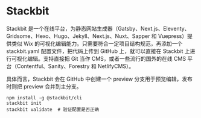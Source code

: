 # Stackbit

Stackbit 是一个在线平台，为静态网站生成器（Gatsby、Next.js、Eleventy、Gridsome、Hexo、Hugo、Jekyll、Next.js、Nuxt、Sapper 和 Vuepress）提供类似 Wix 的可视化编辑能力。只需要符合一定项目结构规范，再添加一个 stackbit.yaml 配置文件，把代码上传到 GitHub 上，就可以直接在 Stackbit 上进行可视化编辑。支持直接把 Git 当作 CMS，或者一些流行的国外的在线 CMS 平台（Contentful、Sanity、Forestry 和 NetlifyCMS）。

具体而言，Stackbit 会在 GitHub 中创建一个 preview 分支用于预览编辑，发布时则把 preview 合并到主分支。

```shell
npm install -g @stackbit/cli
stackbit init
stackbit validate  # 验证配置是否正确
```
